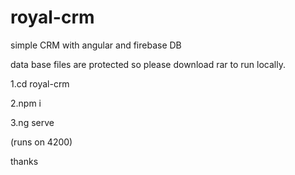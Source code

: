 # royal-crm
simple CRM with angular and firebase DB 


data base files are protected so please download rar to run locally.

1.cd royal-crm

2.npm i

3.ng serve

(runs on 4200)

thanks
